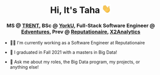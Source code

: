 <h1 align="center">Hi, It's Taha <img src="https://raw.githubusercontent.com/ABSphreak/ABSphreak/master/gifs/Hi.gif" width="30px"></h1>

<h3 align="center">MS @ <a href=https://www.trentu.ca target="blank">TRENT</a>, BSc @ <a href=https://www.yorku.ca target="blank">YorkU</a>, Full-Stack Software Engineer @  <a href=https://edventures.ai target="blank">Edventures</a>, Prev @ <a href=https://www.reputationaire.com target="blank">Reputationaire</a>, <a href=https://www.x2analytics.com target="blank">X2Analytics</a></h3>
<p align="center">
</p>
<p>
  
- 👨‍💼 I'm currently working as a Software Engineer at Reputationaire   
  
- 👷‍ I graduated in Fall 2021 with a masters in Big Data! 

- 💬 Ask me about my roles, the Big Data program, my projects, or anything else!
  
</p>
